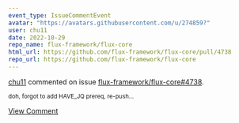 ```yaml
---
event_type: IssueCommentEvent
avatar: "https://avatars.githubusercontent.com/u/274859?"
user: chu11
date: 2022-10-29
repo_name: flux-framework/flux-core
html_url: https://github.com/flux-framework/flux-core/pull/4738
repo_url: https://github.com/flux-framework/flux-core
---
```


<a href='https://github.com/chu11' target='_blank'>chu11</a> commented on issue <a href='https://github.com/flux-framework/flux-core/pull/4738' target='_blank'>flux-framework/flux-core#4738</a>.

<small>doh, forgot to add HAVE_JQ prereq, re-push...</small>

<a href='https://github.com/flux-framework/flux-core/pull/4738' target='_blank'>View Comment</a>